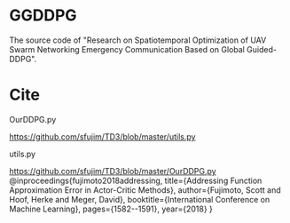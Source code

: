 # GGDDPG

The source code of "Research on Spatiotemporal Optimization of UAV Swarm Networking Emergency Communication Based on Global Guided-DDPG".

# Cite
OurDDPG.py

https://github.com/sfujim/TD3/blob/master/utils.py

utils.py

https://github.com/sfujim/TD3/blob/master/OurDDPG.py
@inproceedings{fujimoto2018addressing,
  title={Addressing Function Approximation Error in Actor-Critic Methods},
  author={Fujimoto, Scott and Hoof, Herke and Meger, David},
  booktitle={International Conference on Machine Learning},
  pages={1582--1591},
  year={2018}
}
